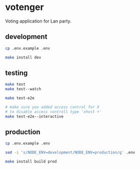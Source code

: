 # votenger

Voting application for Lan party.

## development

```bash
cp .env.example .env

make install dev
```

## testing

```bash
make test
make test--watch

make test-e2e

# make sure you added access control for X
# to disable access controll type 'xhost +'
make test-e2e--interactive
```

## production

```bash
cp .env.example .env

sed -i 's/NODE_ENV=development/NODE_ENV=production/g' .env

make install build prod
```
